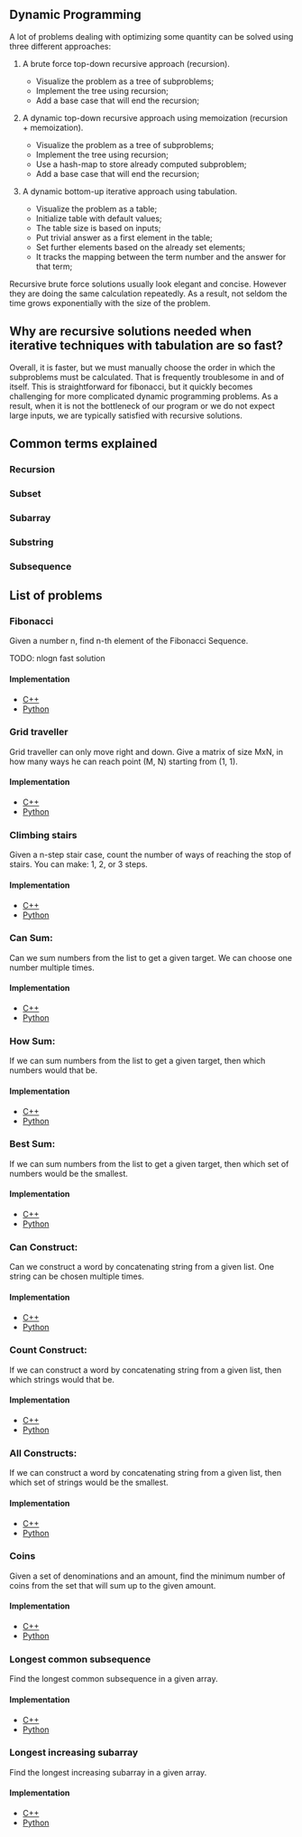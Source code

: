 ## Dynamic Programming

A lot of problems dealing with optimizing some quantity can be solved using three different approaches: 

1.  A brute force top-down recursive approach (recursion).
    - Visualize the problem as a tree of subproblems;
    - Implement the tree using recursion;
    - Add a base case that will end the recursion;
 
2.  A dynamic top-down recursive approach using memoization (recursion + memoization).   
    - Visualize the problem as a tree of subproblems;
    - Implement the tree using recursion;
    - Use a hash-map to store already computed subproblem;
    - Add a base case that will end the recursion;

3.  A dynamic bottom-up iterative approach using tabulation.
    - Visualize the problem as a table;
    - Initialize table with default values;
    - The table size is based on inputs;
    - Put trivial answer as a first element in the table;
    - Set further elements based on the already set elements;
    - It tracks the mapping between the term number and the answer for that term;

Recursive brute force solutions usually look elegant and concise. However they are doing the same calculation repeatedly. As a result, not seldom the time grows exponentially with the size of the problem.

## Why are recursive solutions needed when iterative techniques with tabulation are so fast?

Overall, it is faster, but we must manually choose the order in which the subproblems must be calculated. That is frequently troublesome in and of itself. This is straightforward for fibonacci, but it quickly becomes challenging for more complicated dynamic programming problems. As a result, when it is not the bottleneck of our program or we do not expect large inputs, we are typically satisfied with recursive solutions. 

## Common terms explained

### Recursion

### Subset

### Subarray

### Substring

### Subsequence

## List of problems

### Fibonacci
Given a number n, find n-th element of the Fibonacci Sequence.

TODO: nlogn fast solution

#### Implementation

* <a href="https://github.com/djeada/Algorithms-And-Data-Structures/blob/master/src/dynamic_programming/cpp/fibonacci/src/fibonacci.cpp">C++</a>
* <a href="https://github.com/djeada/Algorithms-And-Data-Structures/blob/master/src/dynamic_programming/python/fibonacci/src/fib.py">Python</a>

### Grid traveller
Grid traveller can only move right and down. Give a matrix of size MxN, in how many ways he can reach point (M, N) starting from (1, 1).

#### Implementation

* <a href="https://github.com/djeada/Algorithms-And-Data-Structures/blob/master/src/dynamic_programming/cpp/grid_traveler/src/grid_travelers.cpp">C++</a>
* <a href="https://github.com/djeada/Algorithms-And-Data-Structures/blob/master/src/dynamic_programming/python/grid_traveler/src/grid_traveler.py">Python</a>

### Climbing stairs
Given a n-step stair case, count the number of ways of reaching the stop of stairs. You can make: 1, 2, or 3 steps.

#### Implementation

* <a href="https://github.com/djeada/Algorithms-And-Data-Structures/blob/master/src/dynamic_programming/cpp/climb_stairs/src/climb.cpp">C++</a>
* <a href="https://github.com/djeada/Algorithms-And-Data-Structures/blob/master/src/dynamic_programming/python/climbing_stairs/src/climb.py">Python</a>


### Can Sum: 
Can we sum numbers from the list to get a given target. We can choose one number multiple times.

#### Implementation

* <a href="https://github.com/djeada/Algorithms-And-Data-Structures/blob/master/src/dynamic_programming/cpp/can_sum/src/can_sum.cpp">C++</a>
* <a href="https://github.com/djeada/Algorithms-And-Data-Structures/blob/master/src/dynamic_programming/python/can_sum/src/can_sum.py">Python</a>

### How Sum: 
If we can sum numbers from the list to get a given target, then which numbers would that be.

#### Implementation

* <a href="https://github.com/djeada/Algorithms-And-Data-Structures/blob/master/src/dynamic_programming/cpp/how_sum/src/how_sum.cpp">C++</a>
* <a href="https://github.com/djeada/Algorithms-And-Data-Structures/blob/master/src/dynamic_programming/python/how_sum/src/how_sum.py">Python</a>

### Best Sum: 
If we can sum numbers from the list to get a given target, then which set of numbers would be the smallest.

#### Implementation

* <a href="https://github.com/djeada/Algorithms-And-Data-Structures/blob/master/src/dynamic_programming/cpp/best_sum/src/best_sum.cpp">C++</a>
* <a href="https://github.com/djeada/Algorithms-And-Data-Structures/blob/master/src/dynamic_programming/python/best_sum/src/best_sum.py">Python</a>

### Can Construct: 
Can we construct a word by concatenating string from a given list. One string can be chosen multiple times.

#### Implementation

* <a href="https://github.com/djeada/Algorithms-And-Data-Structures/blob/master/src/dynamic_programming/cpp/can_construct/src/can_construct.cpp">C++</a>
* <a href="https://github.com/djeada/Algorithms-And-Data-Structures/blob/master/src/dynamic_programming/python/can_construct/src/can_construct.py">Python</a>

### Count Construct: 
If we can construct a word by concatenating string from a given list, then which strings would that be.

#### Implementation

* <a href="https://github.com/djeada/Algorithms-And-Data-Structures/blob/master/src/dynamic_programming/cpp/count_construct/src/count_construct.cpp">C++</a>
* <a href="https://github.com/djeada/Algorithms-And-Data-Structures/blob/master/src/dynamic_programming/python/count_construct/src/count_construct.py">Python</a>

### All Constructs: 
If we can construct a word by concatenating string from a given list, then which set of strings would be the smallest.

#### Implementation

* <a href="https://github.com/djeada/Algorithms-And-Data-Structures/blob/master/src/dynamic_programming/cpp/all_construct/src/all_construct.cpp">C++</a>
* <a href="https://github.com/djeada/Algorithms-And-Data-Structures/blob/master/src/dynamic_programming/python/all_construct/src/all_construct.py">Python</a>

### Coins
Given a set of denominations and an amount, find the minimum number of coins from the set that will sum up to the given amount.

#### Implementation

* <a href="https://github.com/djeada/Algorithms-And-Data-Structures/blob/master/src/dynamic_programming/cpp/coin_change/src/coin_change.cpp">C++</a>
* <a href="https://github.com/djeada/Algorithms-And-Data-Structures/blob/master/src/dynamic_programming/python/coins/src/coins.py">Python</a>

### Longest common subsequence
Find the longest common subsequence in a given array.

#### Implementation

* <a href="https://github.com/djeada/Algorithms-And-Data-Structures/blob/master/src/dynamic_programming/cpp/longest_common_subsequence/src/longest_common_subsequence.cpp">C++</a>
* <a href="https://github.com/djeada/Algorithms-And-Data-Structures/blob/master/src/dynamic_programming/python/longest_common_subsequence/src/lcs.py">Python</a>

### Longest increasing subarray
Find the longest increasing subarray in a given array.

#### Implementation

* <a href="https://github.com/djeada/Algorithms-And-Data-Structures/blob/master/src/dynamic_programming/cpp/longest_increasing_subarray/src/longest_increasing_subarray.cpp">C++</a>
* <a href="https://github.com/djeada/Algorithms-And-Data-Structures/blob/master/src/dynamic_programming/python/longest_increasing_subarray/src/lis.py">Python</a>

